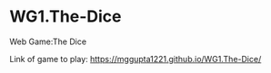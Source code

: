 # WG1.The-Dice

Web Game:The Dice

Link of game to play: https://mggupta1221.github.io/WG1.The-Dice/
